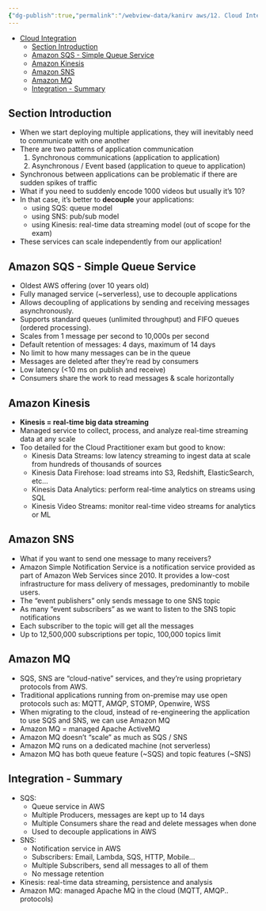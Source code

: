 ```yaml
---
{"dg-publish":true,"permalink":"/webview-data/kanirv aws/12. Cloud Integration/","created":"2025-02-16T17:44:41.249+05:30"}
---
```


- [Cloud Integration](#cloud-integration)
    - [Section Introduction](#section-introduction)
    - [Amazon SQS - Simple Queue Service](#amazon-sqs---simple-queue-service)
    - [Amazon Kinesis](#amazon-kinesis)
    - [Amazon SNS](#amazon-sns)
    - [Amazon MQ](#amazon-mq)
    - [Integration - Summary](#integration---summary)

## Section Introduction

- When we start deploying multiple applications, they will inevitably need to communicate with one another
- There are two patterns of application communication
    1. Synchronous communications (application to application)
    2. Asynchronous / Event based (application to queue to application)
- Synchronous between applications can be problematic if there are sudden spikes of traffic
- What if you need to suddenly encode 1000 videos but usually it’s 10?
- In that case, it’s better to **decouple** your applications:
    - using SQS: queue model
    - using SNS: pub/sub model
    - using Kinesis: real-time data streaming model (out of scope for the exam)
- These services can scale independently from our application!

## Amazon SQS - Simple Queue Service

- Oldest AWS offering (over 10 years old)
- Fully managed service (~serverless), use to decouple applications
- Allows decoupling of applications by sending and receiving messages asynchronously.
- Supports standard queues (unlimited throughput) and FIFO queues (ordered processing).
- Scales from 1 message per second to 10,000s per second
- Default retention of messages: 4 days, maximum of 14 days
- No limit to how many messages can be in the queue
- Messages are deleted after they’re read by consumers
- Low latency (<10 ms on publish and receive)
- Consumers share the work to read messages & scale horizontally

## Amazon Kinesis

- **Kinesis = real-time big data streaming**
- Managed service to collect, process, and analyze real-time streaming data at any scale
- Too detailed for the Cloud Practitioner exam but good to know:
    - Kinesis Data Streams: low latency streaming to ingest data at scale from hundreds of thousands of sources
    - Kinesis Data Firehose: load streams into S3, Redshift, ElasticSearch, etc…
    - Kinesis Data Analytics: perform real-time analytics on streams using SQL
    - Kinesis Video Streams: monitor real-time video streams for analytics or ML

## Amazon SNS

- What if you want to send one message to many receivers?
- Amazon Simple Notification Service is a notification service provided as part of Amazon Web Services since 2010. It provides a low-cost infrastructure for mass delivery of messages, predominantly to mobile users.
- The “event publishers” only sends message to one SNS topic
- As many “event subscribers” as we want to listen to the SNS topic notifications
- Each subscriber to the topic will get all the messages
- Up to 12,500,000 subscriptions per topic, 100,000 topics limit

## Amazon MQ

- SQS, SNS are “cloud-native” services, and they’re using proprietary protocols from AWS.
- Traditional applications running from on-premise may use open protocols such as: MQTT, AMQP, STOMP, Openwire, WSS
- When migrating to the cloud, instead of re-engineering the application to use SQS and SNS, we can use Amazon MQ
- Amazon MQ = managed Apache ActiveMQ
- Amazon MQ doesn’t “scale” as much as SQS / SNS
- Amazon MQ runs on a dedicated machine (not serverless)
- Amazon MQ has both queue feature (~SQS) and topic features (~SNS)

## Integration - Summary

- SQS:
    - Queue service in AWS
    - Multiple Producers, messages are kept up to 14 days
    - Multiple Consumers share the read and delete messages when done
    - Used to decouple applications in AWS
- SNS:
    - Notification service in AWS
    - Subscribers: Email, Lambda, SQS, HTTP, Mobile…
    - Multiple Subscribers, send all messages to all of them
    - No message retention
- Kinesis: real-time data streaming, persistence and analysis
- Amazon MQ: managed Apache MQ in the cloud (MQTT, AMQP.. protocols)